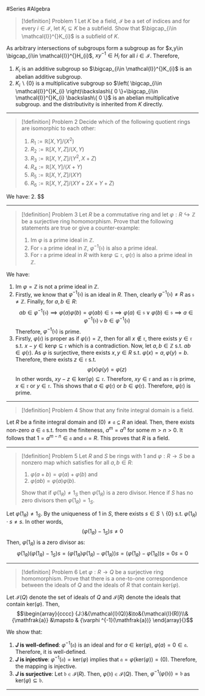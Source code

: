 #Series #Algebra 

> [!definition] Problem 1
> Let $K$ be a field, $\mathcal{I}$ be a set of indices and for every $i\in \mathcal{I}$, let $K_{i}\subseteq K$ be a subfield. Show that $\bigcap_{i\in \mathcal{I}}^{}K_{i}$ is a subfield of $K$.

As arbitrary intersections of subgroups form a subgroup as for $x,y\in \bigcap_{i\in \mathcal{I}}^{}H_{i}$, $xy^{-1}\in H_{i}$ for all $i\in \mathcal{I}$. Therefore,
1. $K_{i}$ is an additive subgroup so $\bigcap_{i\in \mathcal{I}}^{}K_{i}$ is an abelian additive subgroup.
2. $K_{i}\backslash\{ 0 \}$ is a multiplicative subgroup so $\left( \bigcap_{i\in \mathcal{I}}^{}K_{i} \right)\backslash\{ 0 \}=\bigcap_{i\in \mathcal{I}}^{}K_{i} \backslash\{ 0 \}$ is an abelian multiplicative subgroup.
and the distributivity is inherited from $K$ directly.
---
> [!definition] Problem 2
> Decide which of the following quotient rings are isomorphic to each other:
> 1. $R_{1}:=\mathbb{R}[X,Y]  / (X^{2})$
> 2. $R_{2}:=\mathbb{R}[X,Y,Z] / (X,Y)$
> 3. $R_{3}:=\mathbb{R}[X,Y,Z]/(Y^{2},X+Z)$
> 4. $R_{4}:=\mathbb{R}[X,Y] / (X+Y)$
> 5. $R_{5}:= \mathbb{R}[X,Y,Z] / (XY)$
> 6. $R_{6}:=\mathbb{R}[X,Y,Z] / (XY+2X+Y+Z)$

We have:
2. $$

---
> [!definition] Problem 3
> Let $R$ be a commutative ring and let $\varphi:R\hookrightarrow \mathbb{Z}$ be a surjective ring homomorphism. Prove that the following statements are true or give a counter-example:
> 1. $\text{Im }\varphi$ is a prime ideal in $\mathbb{Z}$.
> 2. For $\mathfrak{s}$ a prime ideal in $\mathbb{Z}$, $\varphi ^{-1}(\mathfrak{s})$ is also a prime ideal.
> 3. For $\mathfrak{r}$ a prime ideal in $R$ with $\text{ker}\varphi \subseteq \mathfrak{r}$, $\varphi(\mathfrak{r})$ is also a prime ideal in $\mathbb{Z}$.

We have:
1. $\text{Im }\varphi=\mathbb{Z}$ is not a prime ideal in $\mathbb{Z}$.
2. Firstly, we know that $\varphi ^{-1}(\mathfrak{s})$ is an ideal in $R$. Then, clearly $\varphi ^{-1}(\mathfrak{s})\neq R$ as $\mathfrak{s}\neq \mathbb{Z}$. Finally, for $a,b\in R$: $$ab\in \varphi ^{-1}(\mathfrak{s})\implies\varphi(a)\varphi(b)=\varphi(ab)\in \mathfrak{s}\implies\varphi(a)\in \mathfrak{s}\lor\varphi(b)\in \mathfrak{s}\implies a\in \varphi ^{-1}(\mathfrak{s})\lor b\in \varphi ^{-1}(\mathfrak{s})$$Therefore, $\varphi ^{-1}(\mathfrak{s})$ is prime.
3. Firstly, $\varphi(\mathfrak{r})$ is proper as if $\varphi(\mathfrak{r})=\mathbb{Z}$, then for all $x\notin\mathfrak{r}$, there exists $y\in \mathfrak{r}$ s.t. $x-y\in \text{ker}\varphi \subseteq \mathfrak{r}$ which is a contradiction. Now, let $a,b\in \mathbb{Z}$ s.t. $ab\in \varphi(\mathfrak{r})$. As $\varphi$ is surjective, there exists $x,y\in R$ s.t. $\varphi(x)=a,\varphi(y)=b$. Therefore, there exists $z\in \mathfrak{r}$ s.t. $$\varphi(x)\varphi(y)=\varphi(z)$$In other words, $xy-z\in \text{ker}(\varphi)\subseteq \mathfrak{r}$. Therefore, $xy\in \mathfrak{r}$ and as $\mathfrak{r}$ is prime, $x\in \mathfrak{r}$ or $y\in \mathfrak{r}$. This shows that $a\in \varphi(\mathfrak{r})$ or $b\in \varphi(\mathfrak{r})$. Therefore, $\varphi(\mathfrak{r})$ is prime.
---
> [!definition] Problem 4
> Show that any finite integral domain is a field.

Let $R$ be a finite integral domain and $(0)\neq\mathfrak{a}\subseteq R$ an ideal. Then, there exists non-zero $a\in \mathfrak{a}$ s.t. from the finiteness, $a^m=a^n$ for some $m>n>0$. It follows that $1=a^{m-n}\in \mathfrak{a}$ and $\mathfrak{a}=R$. This proves that $R$ is a field.

---
> [!definition] Problem 5
> Let $R$ and $S$ be rings with $1$ and $\varphi:R\to S$ be a nonzero map which satisfies for all $a,b\in R$:
> 1. $\varphi(a+b)=\varphi(a)+\varphi(b)$ and 
> 2. $\varphi(ab)=\varphi(a)\varphi (b)$. 
> 
> Show that if $\varphi(1_{R})\neq 1_{S}$ then $\varphi(1_{R})$ is a zero divisor. Hence if $S$ has no zero divisors then $\varphi(1_{R})=1_{S}$.

Let $\varphi(1_{R})\neq 1_{S}$. By the uniqueness of $1$ in $S$, there exists $s\in S\backslash\{ 0 \}$ s.t. $\varphi(1_{R})\cdot s\neq s$. In other words, $$(\varphi(1_{R})-1_{S})s\neq 0$$Then, $\varphi(1_{R})$ is a zero divisor as: $$\varphi(1_{R})(\varphi(1_{R})-1_{S})s=(\varphi(1_{R})\varphi(1_{R})-\varphi(1_{R}))s=(\varphi(1_{R})-\varphi(1_{R}))s=0s=0$$

---
> [!definition] Problem 6
> Let $\varphi:R\to Q$ be a surjective ring homomorphism. Prove that there is a one-to-one correspondence between the ideals of $Q$ and the ideals of $R$ that contain $\text{ker}(\varphi)$.

Let $\mathcal{I}(Q)$ denote the set of ideals of $Q$ and $\mathcal{I}(R)$ denote the ideals that contain $\text{ker}(\varphi)$. Then, $$\begin{array}{cccc} {J:}&{\mathcal{I}(Q)}&\to&{\mathcal{I}(R)}\\&{\mathfrak{a}} &\mapsto & {\varphi ^{-1}(\mathfrak{a})} \end{array}{}$$

We show that:
1. **$J$ is well-defined**:
   $\varphi ^{-1}(\mathfrak{a})$ is an ideal and for $a\in \text{ker}(\varphi)$, $\varphi(a)=0\in \mathfrak{a}$. Therefore, it is well-defined.
2. **$J$ is injective**:
   $\varphi ^{-1}(\mathfrak{a})=\text{ker}(\varphi)$ implies that $\mathfrak{a}=\varphi(\text{ker}(\varphi))=(0)$. Therefore, the mapping is injective. 
3. **$J$ is surjective**:
   Let $\mathfrak{b}\in \mathcal{I}(R)$. Then, $\varphi(\mathfrak{b})\in \mathcal{I}(Q)$. Then, $\varphi ^{-1}(\varphi(\mathfrak{b}))=\mathfrak{b}$ as $\text{ker}(\varphi)\subseteq \mathfrak{b}$. 
---
   
